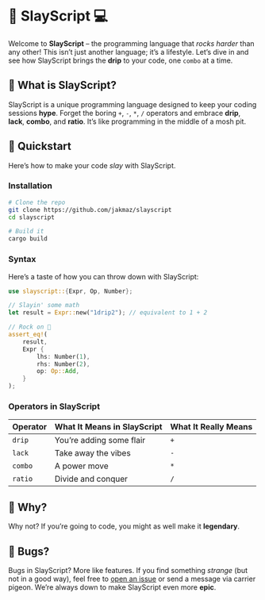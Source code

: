 # 💅 SlayScript 💻

Welcome to **SlayScript** – the programming language that _rocks harder_ than any other! This isn’t just another language; it’s a lifestyle. Let’s dive in and see how SlayScript brings the **drip** to your code, one `combo` at a time.

## 🤘 What is SlayScript?

SlayScript is a unique programming language designed to keep your coding sessions **hype**. Forget the boring `+`, `-`, `*`, `/` operators and embrace **drip**, **lack**, **combo**, and **ratio**. It’s like programming in the middle of a mosh pit.

## 🚀 Quickstart

Here’s how to make your code _slay_ with SlayScript.

### Installation

```bash
# Clone the repo
git clone https://github.com/jakmaz/slayscript
cd slayscript

# Build it
cargo build
```

### Syntax

Here’s a taste of how you can throw down with SlayScript:

```rust
use slayscript::{Expr, Op, Number};

// Slayin' some math
let result = Expr::new("1drip2"); // equivalent to 1 + 2

// Rock on 🤘
assert_eq!(
    result,
    Expr {
        lhs: Number(1),
        rhs: Number(2),
        op: Op::Add,
    }
);
```

### Operators in SlayScript

| Operator | What It Means in SlayScript | What It Really Means |
| -------- | --------------------------- | -------------------- |
| `drip`   | You’re adding some flair    | `+`                  |
| `lack`   | Take away the vibes         | `-`                  |
| `combo`  | A power move                | `*`                  |
| `ratio`  | Divide and conquer          | `/`                  |

## 🤔 Why?

Why not? If you’re going to code, you might as well make it **legendary**.

## 🐛 Bugs?

Bugs in SlayScript? More like features. If you find something _strange_ (but not in a good way), feel free to [open an issue](https://github.com/jakmaz/slayscript/issues) or send a message via carrier pigeon. We’re always down to make SlayScript even more **epic**.
